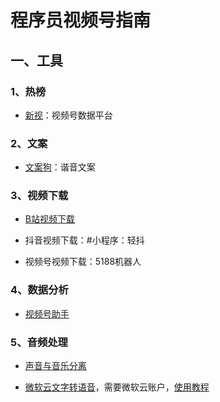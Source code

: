 # 程序员视频号指南
## 一、工具
### 1、热榜
- [新视](https://xs.newrank.cn/data/home/index)：视频号数据平台 

### 2、文案
- [文案狗](http://www.wenangou.com/)：谐音文案 

### 3、视频下载
- [B站视频下载](https://bilibili.iiilab.com/)

- 抖音视频下载：#小程序：轻抖  

- 视频号视频下载：5188机器人

### 4、数据分析
- [视频号助手](https://channels.weixin.qq.com/login)

### 5、音频处理
- [声音与音乐分离](https://vocalremover.org/ch/)

- [微软云文字转语音](https://speech.azure.cn/portal)，需要微软云账户，[使用教程](https://v.douyin.com/Ns3JK8v/)

